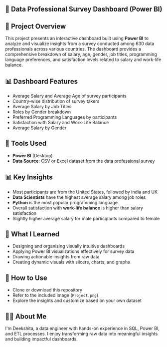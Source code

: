 ## 🔬 Data Professional Survey Dashboard (Power BI)

## 📄 Project Overview
This project presents an interactive dashboard built using **Power BI** to analyze and visualize insights from a survey conducted among 630 data professionals across various countries. The dashboard provides a comprehensive breakdown of salary, age, gender, job titles, programming language preferences, and satisfaction levels related to salary and work-life balance.

## 📊 Dashboard Features
- Average Salary and Average Age of survey participants
- Country-wise distribution of survey takers
- Average Salary by Job Titles
- Roles by Gender breakdown
- Preferred Programming Languages by participants
- Satisfaction with Salary and Work-Life Balance
- Average Salary by Gender

## 🚀 Tools Used
- **Power BI** (Desktop)
- **Data Source**: CSV or Excel dataset from the data professional survey 

## 📊 Key Insights
- Most participants are from the United States, followed by India and UK
- **Data Scientists** have the highest average salary among job roles
- **Python** is the most popular programming language
- Overall satisfaction with **work-life balance** is higher than salary satisfaction
- Slightly higher average salary for male participants compared to female

## 📖 What I Learned
- Designing and organizing visually intuitive dashboards
- Applying Power BI visualizations effectively for survey data
- Drawing actionable insights from raw data
- Creating dynamic visuals with slicers, charts, and graphs

## 🔹 How to Use
- Clone or download this repository
- Refer to the included image (`Project.png`)
- Explore the insights and customize based on your own dataset 

## 🙋‍♀️ About Me
I'm Deekshita, a data engineer with hands-on experience in SQL, Power BI, and ETL processes. I enjoy transforming raw data into meaningful insights and building impactful dashboards.


